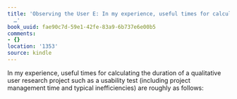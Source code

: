 ```yaml
---
title: 'Observing the User E: In my experience, useful times for calculating the duration
  …'
book_uuid: fae90c7d-59e1-42fe-83a9-6b737e6e00b5
comments:
- {}
location: '1353'
source: kindle
---
```


In my experience, useful times for calculating the duration of a qualitative user research project such as a usability test (including project management time and typical inefficiencies) are roughly as follows: